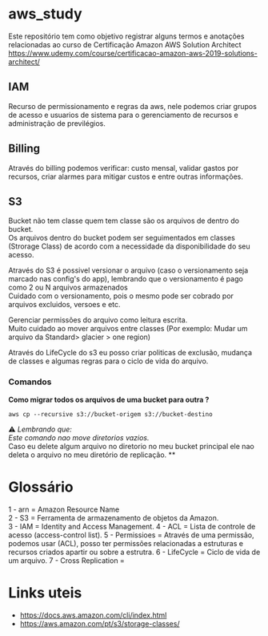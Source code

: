 # aws_study
Este repositório tem como objetivo registrar alguns termos e anotações relacionadas ao curso de Certificação Amazon AWS Solution Architect
https://www.udemy.com/course/certificacao-amazon-aws-2019-solutions-architect/

## IAM
Recurso de permissionamento e regras da aws, nele podemos criar grupos de acesso e usuarios de sistema para o gerenciamento de recursos e administração de previlégios.

## Billing
Através do billing podemos verificar: custo mensal, validar gastos por recursos, criar alarmes para mitigar custos e entre outras informações.

## S3
Bucket não tem classe quem tem classe são os arquivos de dentro do bucket.<br>
Os arquivos dentro do bucket podem ser seguimentados em classes (Strorage Class) de acordo com a necessidade da disponibilidade do seu acesso.<br>

Através do S3 é possivel versionar o arquivo (caso o versionamento seja marcado nas config's do app), lembrando que o versionamento é pago como 2 ou N arquivos armazenados<br>
Cuidado com o versionamento, pois o mesmo pode ser cobrado por arquivos excluidos, versoes e etc.

Gerenciar permissões do arquivo como leitura escrita.<br>
Muito cuidado ao mover arquivos entre classes (Por exemplo: Mudar um arquivo da Standard> glacier > one region)

Através do LifeCycle do s3 eu posso criar politicas de exclusão, mudança de classes e algumas regras para o ciclo de vida do arquivo.
### Comandos
**Como migrar todos os arquivos de uma bucket para outra ?**
```console
aws cp --recursive s3://bucket-origem s3://bucket-destino 
```
:warning: **Lembrando que:
<br>* Este comando nao move diretorios vazios. 
<br>* Caso eu delete algum arquivo no diretorio no meu bucket principal ele nao deleta o arquivo no meu diretório de replicação.
**
# Glossário
1 - arn = Amazon Resource Name<br>
2 - S3 = Ferramenta de armazenamento de objetos da Amazon. <br>
3 - IAM = Identity and Access Management.
4 - ACL = Lista de controle de acesso (access-control list).
5 - Permissioes = Através de uma permissão, podemos usar (ACL), posso ter permissões relacionadas a estruturas e recursos criados apartir ou sobre a estrutra. 
6 - LifeCycle = Ciclo de vida de um arquivo. 
7 - Cross Replication = 

# Links uteis

* https://docs.aws.amazon.com/cli/index.html
* https://aws.amazon.com/pt/s3/storage-classes/
